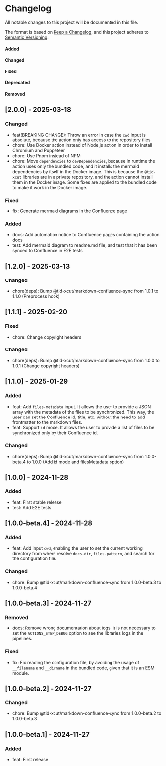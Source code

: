 # Changelog

All notable changes to this project will be documented in this file.

The format is based on [Keep a Changelog](https://keepachangelog.com/en/1.0.0/),
and this project adheres to [Semantic Versioning](https://semver.org/spec/v2.0.0.html).

#### Added
#### Changed
#### Fixed
#### Deprecated
#### Removed

## [2.0.0] - 2025-03-18

### Changed

* feat(BREAKING CHANGE): Throw an error in case the `cwd` input is absolute, because the action only has access to the repository files
* chore: Use Docker action instead of Node.js action in order to install Chromium and Puppeteer
* chore: Use Pnpm instead of NPM
* chore: Move `dependencies` to `devDependencies`, because in runtime the action uses only the bundled code, and it installs the mermaid dependencies by itself in the Docker image. This is because the `@tid-xcut` libraries are in a private repository, and the action cannot install them in the Docker image. Some fixes are applied to the bundled code to make it work in the Docker image.

### Fixed

* fix: Generate mermaid diagrams in the Confluence page

### Added

* docs: Add automation notice to Confluence pages containing the action docs
* test: Add mermaid diagram to readme.md file, and test that it has been synced to Confluence in E2E tests


## [1.2.0] - 2025-03-13

### Changed

* chore(deps): Bump @tid-xcut/markdown-confluence-sync from 1.0.1 to 1.1.0 (Preprocess hook)

## [1.1.1] - 2025-02-20

### Fixed

* chore: Change copyright headers

### Changed

* chore(deps): Bump @tid-xcut/markdown-confluence-sync from 1.0.0 to 1.0.1 (Change copyright headers)

## [1.1.0] - 2025-01-29

### Added

* feat: Add `files-metadata` input. It allows the user to provide a JSON array with the metadata of the files to be synchronized. This way, the user can set the Confluence id, title, etc. without the need to add frontmatter to the markdown files.
* feat: Support `id` mode. It allows the user to provide a list of files to be synchronized only by their Confluence id.

### Changed

* chore(deps): Bump @tid-xcut/markdown-confluence-sync from 1.0.0-beta.4 to 1.0.0 (Add id mode and filesMetadata option)

## [1.0.0] - 2024-11-28

### Added

* feat: First stable release
* test: Add E2E tests

## [1.0.0-beta.4] - 2024-11-28

### Added

* feat: Add input `cwd`, enabling the user to set the current working directory from where resolve `docs-dir`, `files-pattern`, and search for the configuration file.

### Changed

* chore: Bump @tid-xcut/markdown-confluence-sync from 1.0.0-beta.3 to 1.0.0-beta.4

## [1.0.0-beta.3] - 2024-11-27

### Removed

* docs: Remove wrong documentation about logs. It is not necessary to set the `ACTIONS_STEP_DEBUG` option to see the libraries logs in the pipelines.

### Fixed

* fix: Fix reading the configuration file, by avoiding the usage of `__filename` and `__dirname` in the bundled code, given that it is an ESM module.

## [1.0.0-beta.2] - 2024-11-27

### Changed

* chore: Bump @tid-xcut/markdown-confluence-sync from 1.0.0-beta.2 to 1.0.0-beta.3

## [1.0.0-beta.1] - 2024-11-27

### Added

* feat: First release
